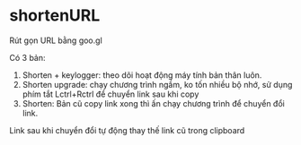 # shortenURL
Rút gọn URL bằng goo.gl  

Có 3 bản:  
1. Shorten + keylogger: theo dõi hoạt động máy tính bản thân luôn.
2. Shorten upgrade: chạy chương trình ngầm, ko tốn nhiều bộ nhớ, sử dụng phím tắt Lctrl+Rctrl để chuyển link sau khi copy
3. Shorten: Bản cũ copy link xong thì ấn chạy chương trình để chuyển đổi link.  

Link sau khi chuyển đổi tự động thay thế link cũ trong clipboard
